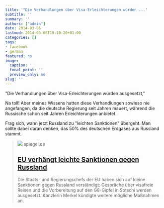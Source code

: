 ```yaml
---
title: '"Die Verhandlungen über Visa-Erleichterungen würden ...'
subtitle: ''
summary: ''
authors: ["admin"]
date: 2014-03-06
lastmod: 2014-03-06T19:18:20+01:00
categories: []
tags:
- facebook
- german
featured: no
image:
  caption: ''
  focal_point: ''
  preview_only: no
slug: ''
---
```

"Die Verhandlungen über Visa-Erleichterungen würden ausgesetzt,"

Na toll! Aber meines Wissens hatten diese Verhandlungen sowieso nie angefangen, da die deutsche Regierung seit Jahren mauert, während die Russische schon seit Jahren Erleichterungen anbietet.

Frag sich, wann jetzt Russland zu "leichten Sanktionen" übergeht. Man sollte dabei daran denken, das 50% des deutschen Erdgases aus Russland stammt.
> [![](https://cdn.prod.www.spiegel.de/images/a36e73f2-0001-0004-0000-000000667964_w1280_r1.77_fpx35.98_fpy49.98.jpg)](http://www.spiegel.de/politik/ausland/eu-verhaengt-leichte-sanktionen-gegen-russland-a-957354.html)
> spiegel.de
> ## [EU verhängt leichte Sanktionen gegen Russland](http://www.spiegel.de/politik/ausland/eu-verhaengt-leichte-sanktionen-gegen-russland-a-957354.html)
>
>Die Staats- und Regierungschefs der EU haben sich auf kleine Sanktionen gegen Russland verständigt: Gespräche über visafreie Reisen und die Vorbereitung auf den G8-Gipfel in Sotschi werden ausgesetzt. Kanzlerin Merkel kündigte weitere mögliche Maßnahmen an.


